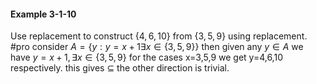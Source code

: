 #### Example 3-1-10
Use replacement to construct $\{ 4,6,10 \}$ from $\{ 3,5,9 \}$ using replacement. #pro 
consider $A = \{ y : y=x+1 \exists x \in \{ 3,5,9 \} \}$ then given any $y \in A$ we have $y=x+1, \exists x \in \{ 3,5,9 \}$ for the cases x=3,5,9 we get y=4,6,10 respectively. this gives $\subseteq$ the other direction is trivial.